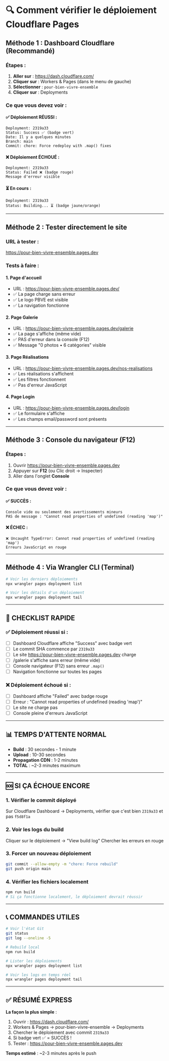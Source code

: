 # 🔍 Comment vérifier le déploiement Cloudflare Pages

## Méthode 1 : Dashboard Cloudflare (Recommandé)

### Étapes :
1. **Aller sur** : https://dash.cloudflare.com/
2. **Cliquer sur** : Workers & Pages (dans le menu de gauche)
3. **Sélectionner** : `pour-bien-vivre-ensemble`
4. **Cliquer sur** : Deployments

### Ce que vous devez voir :

#### ✅ Déploiement RÉUSSI :
```
Deployment: 2319a33
Status: Success ✅ (badge vert)
Date: Il y a quelques minutes
Branch: main
Commit: chore: Force redeploy with .map() fixes
```

#### ❌ Déploiement ÉCHOUÉ :
```
Deployment: 2319a33
Status: Failed ❌ (badge rouge)
Message d'erreur visible
```

#### ⏳ En cours :
```
Deployment: 2319a33
Status: Building... ⏳ (badge jaune/orange)
```

---

## Méthode 2 : Tester directement le site

### URL à tester :
https://pour-bien-vivre-ensemble.pages.dev

### Tests à faire :

#### 1. Page d'accueil
- URL : https://pour-bien-vivre-ensemble.pages.dev/
- ✅ La page charge sans erreur
- ✅ Le logo PBVE est visible
- ✅ La navigation fonctionne

#### 2. Page Galerie
- URL : https://pour-bien-vivre-ensemble.pages.dev/galerie
- ✅ La page s'affiche (même vide)
- ✅ PAS d'erreur dans la console (F12)
- ✅ Message "0 photos • 6 catégories" visible

#### 3. Page Réalisations
- URL : https://pour-bien-vivre-ensemble.pages.dev/nos-realisations
- ✅ Les réalisations s'affichent
- ✅ Les filtres fonctionnent
- ✅ Pas d'erreur JavaScript

#### 4. Page Login
- URL : https://pour-bien-vivre-ensemble.pages.dev/login
- ✅ Le formulaire s'affiche
- ✅ Les champs email/password sont présents

---

## Méthode 3 : Console du navigateur (F12)

### Étapes :
1. Ouvrir https://pour-bien-vivre-ensemble.pages.dev
2. Appuyer sur **F12** (ou Clic droit → Inspecter)
3. Aller dans l'onglet **Console**

### Ce que vous devez voir :

#### ✅ SUCCÈS :
```
Console vide ou seulement des avertissements mineurs
PAS de message : "Cannot read properties of undefined (reading 'map')"
```

#### ❌ ÉCHEC :
```
❌ Uncaught TypeError: Cannot read properties of undefined (reading 'map')
Erreurs JavaScript en rouge
```

---

## Méthode 4 : Via Wrangler CLI (Terminal)

```bash
# Voir les derniers déploiements
npx wrangler pages deployment list

# Voir les détails d'un déploiement
npx wrangler pages deployment tail
```

---

## 🎯 CHECKLIST RAPIDE

### ✅ Déploiement réussi si :
- [ ] Dashboard Cloudflare affiche "Success" avec badge vert
- [ ] Le commit SHA commence par `2319a33`
- [ ] Le site https://pour-bien-vivre-ensemble.pages.dev charge
- [ ] /galerie s'affiche sans erreur (même vide)
- [ ] Console navigateur (F12) sans erreur `.map()`
- [ ] Navigation fonctionne sur toutes les pages

### ❌ Déploiement échoué si :
- [ ] Dashboard affiche "Failed" avec badge rouge
- [ ] Erreur : "Cannot read properties of undefined (reading 'map')"
- [ ] Le site ne charge pas
- [ ] Console pleine d'erreurs JavaScript

---

## 📊 TEMPS D'ATTENTE NORMAL

- **Build** : 30 secondes - 1 minute
- **Upload** : 10-30 secondes
- **Propagation CDN** : 1-2 minutes
- **TOTAL** : ~2-3 minutes maximum

---

## 🆘 SI ÇA ÉCHOUE ENCORE

### 1. Vérifier le commit déployé
Sur Cloudflare Dashboard → Deployments, vérifier que c'est bien `2319a33` et pas `f5d8f1a`

### 2. Voir les logs du build
Cliquer sur le déploiement → "View build log"
Chercher les erreurs en rouge

### 3. Forcer un nouveau déploiement
```bash
git commit --allow-empty -m "chore: Force rebuild"
git push origin main
```

### 4. Vérifier les fichiers localement
```bash
npm run build
# Si ça fonctionne localement, le déploiement devrait réussir
```

---

## 📞 COMMANDES UTILES

```bash
# Voir l'état Git
git status
git log --oneline -5

# Rebuild local
npm run build

# Lister les déploiements
npx wrangler pages deployment list

# Voir les logs en temps réel
npx wrangler pages deployment tail
```

---

## ✅ RÉSUMÉ EXPRESS

**La façon la plus simple** :

1. Ouvrir : https://dash.cloudflare.com/
2. Workers & Pages → pour-bien-vivre-ensemble → Deployments
3. Chercher le déploiement avec commit `2319a33`
4. Si badge vert ✅ = SUCCÈS !
5. Tester : https://pour-bien-vivre-ensemble.pages.dev

**Temps estimé** : ~2-3 minutes après le push
